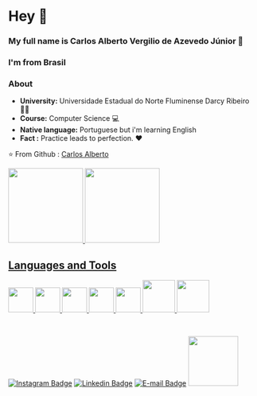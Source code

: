 # Hey 👋

### My full name is Carlos Alberto Vergilio de Azevedo Júnior 💖
### I'm from Brasil 


### About

-  **University:** Universidade Estadual do Norte Fluminense Darcy Ribeiro 🧘‍♀️ 
-  **Course:** Computer Science 💻
-  **Native language:** Portuguese but i'm learning English 
-  **Fact :** Practice leads to perfection. :heart:


⭐️ From
  Github : [Carlos Alberto](https://github.com/giliover) 
<div style="display: inline-block">
  <a href="https://github.com/giliover">
  <img height="150em" src="https://github-readme-stats.vercel.app/api?username=giliover&show_icons=true&theme=midnight-purple&include_all_commits=true&count_private=true"/>
  <img height="150em" src="https://github-readme-stats.vercel.app/api/top-langs/?username=giliover&layout=compact&langs_count=8&theme=midnight-purple"/>
<div>

## Languages and Tools 

<p align="left">
  <img src="https://media3.giphy.com/media/kdFc8fubgS31b8DsVu/giphy.webp" width="50">
  <img src="https://media3.giphy.com/media/ln7z2eWriiQAllfVcn/200w.webp" width="50">
  <img src="https://i.giphy.com/media/IdyAQJVN2kVPNUrojM/200.webp" width="50">
  <img src="https://media.giphy.com/media/KzJkzjggfGN5Py6nkT/giphy.gif" width="50">
  <img src="https://media.giphy.com/media/4fTlkeFYy9z17PG2lj/giphy.gif" width="50">
  <img src="https://media.giphy.com/media/2L9pc5lWdH0040aaW6/giphy.gif" width="65">
  <img src="https://media.giphy.com/media/enF8vwzq7MbFFti2k7/giphy.gif" width="65">  
  
 
</p> 

<br>


[![Instagram Badge](https://img.shields.io/badge/-@giliover-6633cc?style=flat-square&logo=Instagram&logoColor=white&link=https://www.instagram.com/carlosvergilio_/)](https://www.instagram.com/carlosvergilio_/) 
[![Linkedin Badge](https://img.shields.io/badge/-Carlos%20Vergilio-6633cc?style=flat-square&logo=Linkedin&logoColor=white&link=https://www.linkedin.com/in/giliover/)](https://www.linkedin.com/in/giliover/) 
[![E-mail Badge](https://img.shields.io/badge/-giliover@hotmail.com-6633cc?style=flat-square&logo=email&logoColor=white&link=mailto:giliover@hotmail.com)](mailto:giliover@hotmail.com)
<img src="https://hitcounter.pythonanywhere.com/count/tag.svg?url=https%3A%2F%2Fgithub.com%giliover%2F" width="100">  
  
 
